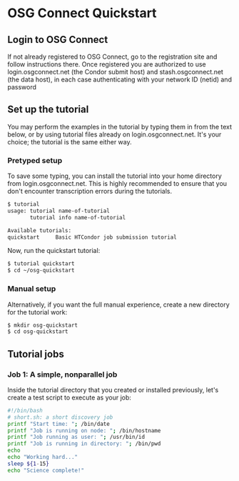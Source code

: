 OSG Connect Quickstart
======================

Login to OSG Connect
--------------------
If not already registered to OSG Connect, go to the registration site and follow instructions there.
Once registered you are authorized to use login.osgconnect.net (the Condor submit host) and stash.osgconnect.net (the data host), in each case authenticating with your network ID (netid) and password

Set up the tutorial
-------------------
You may perform the examples in the tutorial by typing them in from the text below, or by using tutorial files already on login.osgconnect.net. It's your choice; the tutorial is the same either way. 


### Pretyped setup
To save some typing, you can install the tutorial into your home directory from login.osgconnect.net. This is highly recommended to ensure that you don't encounter transcription errors during the tutorials. 

````bash
$ tutorial 
usage: tutorial name-of-tutorial 
       tutorial info name-of-tutorial

Available tutorials: 
quickstart     Basic HTCondor job submission tutorial
````

Now, run the quickstart tutorial:
````bash
$ tutorial quickstart 
$ cd ~/osg-quickstart 
````

### Manual setup 
Alternatively, if you want the full manual experience, create a new directory for the tutorial work: 
````bash
$ mkdir osg-quickstart 
$ cd osg-quickstart
````

Tutorial jobs
-------------
### Job 1: A simple, nonparallel job

Inside the tutorial directory that you created or installed previously, let's create a test script to execute as your job: 

````bash
#!/bin/bash
# short.sh: a short discovery job
printf "Start time: "; /bin/date
printf "Job is running on node: "; /bin/hostname
printf "Job running as user: "; /usr/bin/id
printf "Job is running in directory: "; /bin/pwd
echo
echo "Working hard..."
sleep ${1-15}
echo "Science complete!"
````


